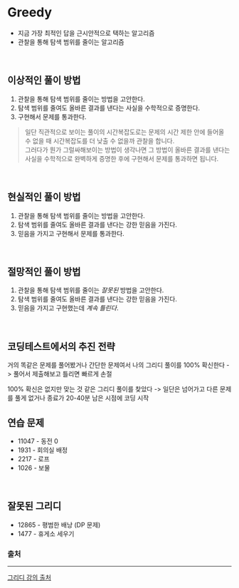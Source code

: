 # Greedy

+ 지금 가장 최적인 답을 근시안적으로 택하는 알고리즘
+ 관찰을 통해 탐색 범위를 줄이는 알고리즘
<br>

## 이상적인 풀이 방법

1. 관찰을 통해 탐색 범위를 줄이는 방법을 고안한다.
2. 탐색 범위를 줄여도 올바른 결과를 낸다는 사실을 수학적으로 증명한다.
3. 구현해서 문제를 통과한다.

> 일단 직관적으로 보이는 풀이의 시간복잡도로는 문제의 시간 제한 안에 들어올 수 없을 때 시간복잡도를 더 낮출 수 없을까 관찰을 합니다.  
그러다가 뭔가 그럴싸해보이는 방법이 생각나면 그 방법이 올바른 결과를 낸다는 사실을 수학적으로 완벽하게 증명한 후에 구현해서 문제를 통과하면 됩니다.

<br>

## 현실적인 풀이 방법

1. 관찰을 통해 탐색 범위를 줄이는 방법을 고안한다.
2. 탐색 범위를 줄여도 올바른 결과를 낸다는 강한 믿음을 가진다.
3. 믿음을 가지고 구현해서 문제를 통과한다.

<br>

## 절망적인 풀이 방법

1. 관찰을 통해 탐색 범위를 줄이는 *잘못된* 방법을 고안한다.
2. 탐색 범위를 줄여도 올바른 결과를 낸다는 강한 믿음을 가진다.
3. 믿음을 가지고 구현했는데 *계속 틀린다*.
<br>

## 코딩테스트에서의 추진 전략

거의 똑같은 문제를 풀어봤거나 간단한 문제여서 나의 그리디 풀이를 100% 확신한다
-> 풀어서 제출해보고 틀리면 빠르게 손절

100% 확신은 없지만 맞는 것 같은 그리디 풀이를 찾았다
-> 일단은 넘어가고 다른 문제를 풀게 없거나 종료가 20-40분 남은 시점에 코딩 시작
<br>

## 연습 문제

+ 11047 - 동전 0
+ 1931 - 회의실 배정
+ 2217 - 로프
+ 1026 - 보물

<br>

## 잘못된 그리디

+ 12865 - 평범한 배낭 (DP 문제)
+ 1477 - 휴게소 세우기


### 출처
---
[그리디 강의 출처](https://blog.encrypted.gg/975?category=773649)